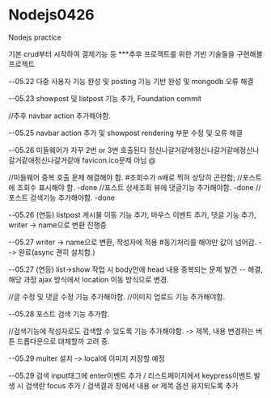 # Nodejs0426
Nodejs practice

기본 crud부터 시작하여 결제기능 등 ***추후 프로젝트를 위한 기반 기술들을 구현해볼 프로젝트


--05.22 다중 사용자 기능 완성 및 posting 기능 기반 완성 및 mongodb 오류 해결

--05.23 showpost 및 listpost 기능 추가, Foundation commit

//추후 navbar action 추가해야함.

--05.25 navbar action 추가 및 showpost rendering 부분 수정 및 오류 해결

--05.26 미들웨어가 자꾸 2번 or 3번 호출된다 정신나갈거같애정신나갈거같애정신나갈거같애정신나갈거같애 favicon.ico문제 아님 @$%@#%!#%!@^&$

//미들웨어 중복 호출 문제 해결해야 함. #조회수가 n배로 찍혀 상당히 곤란함;
//포스트에 조회수 표시해야 함. -done
//포스트 상세조회 뷰에 댓글기능 추가해야함. -done
//포스트 검색기능 추가해야함. -done

--05.26 (연등) listpost 게시물 이동 기능 추가, 마우스 이벤트 추가, 댓글 기능 추가, writer -> name으로 변환 진행중

--05.27 writer -> name으로 변환, 작성자에 적용 #동기처리를 해야만 값이 넘어감. --> 완료(async 괜히 설치함.)

--05.27 (연등) list->show 작업 시 body안에 head 내용 중복되는 문제 발견 -- 해결, 해당 과정 ajax 방식에서 location 이동 방식으로 변경.

//글 수정 및 댓글 수정 기능 추가해야함.
//이미지 업로드 기능 추가해야함.

--05.28 포스트 검색 기능 추가함.

//검색기능에 작성자로도 검색할 수 있도록 기능 추가해야함. -> 제목, 내용 변경하는 버튼 드롭다운으로 대체할까 고려 중.

--05.29 multer 설치 -> local에 이미지 저장할 예정

--05.29 검색 input태그에 enter이벤트 추가 / 리스트페이지에서 keypress이벤트 발생 시 검색란 focus 추가 / 검색결과 창에서 내용 or 제목 옵션 유지되도록 추가
